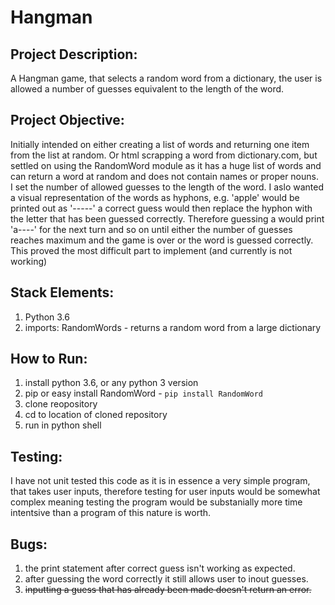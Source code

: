 # Hangman

## Project Description:
A Hangman game, that selects a random word from a dictionary, the user is allowed a number of guesses equivalent to the length of the word. 

## Project Objective:
Initially intended on either creating a list of words and returning one item from the list at random. Or html scrapping a word from dictionary.com, but settled on using the RandomWord module as it has a huge list of words and can return a word at random and does not contain names or proper nouns.  
I set the number of allowed guesses to the length of the word. I aslo wanted a visual representation of the words as hyphons, e.g. 'apple' would be printed out as '-----' a correct guess would then replace the hyphon with the letter that has been guessed correctly. Therefore guessing a would print 'a----' for the next turn and so on until either the number of guesses reaches maximum and the game is over or the word is guessed correctly. This proved the most difficult part to implement (and currently is not working)


## Stack Elements:
1. Python 3.6 
2. imports: RandomWords - returns a random word from a large dictionary
  

## How to Run:
1. install python 3.6, or any python 3 version
2. pip or easy install RandomWord - `pip install RandomWord`
3. clone reopository
4. cd to location of cloned repository
5. run in python shell

## Testing:
I have not unit tested this code as it is in essence a very simple program, that takes user inputs, therefore testing for user inputs would be somewhat complex meaning testing the program would be substanially more time intentsive than a program of this nature is worth. 

## Bugs:
1. the print statement after correct guess isn't working as expected.
2. after guessing the word correctly it still allows user to inout guesses.
3. ~~inputting a guess that has already been made doesn't return an error.~~
